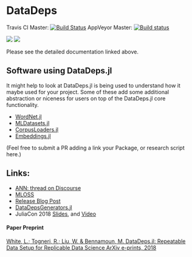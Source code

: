 # DataDeps
Travis CI Master: [![Build Status](https://travis-ci.org/oxinabox/DataDeps.jl.svg?branch=master)](https://travis-ci.org/oxinabox/DataDeps.jl)
AppVeyor Master: [![Build status](https://ci.appveyor.com/api/projects/status/kpi2pgfnvx6yp9n4/branch/master?svg=true)](https://ci.appveyor.com/project/oxinabox/datadeps-jl-ld1pa/branch/master)



[![](https://img.shields.io/badge/docs-stable-blue.svg)](https://oxinabox.github.io/DataDeps.jl/stable)
[![](https://img.shields.io/badge/docs-dev-blue.svg)](https://oxinabox.github.io/DataDeps.jl/dev)

Please see the detailed documentation linked above.


## Software using DataDeps.jl
It might help to look at DataDeps.jl is being used to understand how it maybe used for your project.
Some of these add some additional abstraction or niceness for users on top of the DataDeps.jl core functionality.

 - [WordNet.jl](https://github.com/JuliaText/WordNet.jl)
 - [MLDatasets.jl](https://github.com/JuliaML/MLDatasets.jl/)
 - [CorpusLoaders.jl](https://github.com/JuliaText/CorpusLoaders.jl)
 - [Embeddings.jl](https://github.com/JuliaText/Embeddings.jl)

(Feel free to submit a PR adding a link your Package, or research script here.)

## Links:

  - [ANN: thread on Discourse](https://discourse.julialang.org/t/ann-datadeps-jl-bindeps-for-data/8457/15)
  - [MLOSS](http://mloss.org/software/view/705/)
  - [Release Blog Post](http://white.ucc.asn.au/2018/01/18/DataDeps.jl-Repeatabled-Data-Setup-for-Repeatable-Science.html)
  - [DataDepsGenerators.jl](https://github.com/oxinabox/DataDepsGenerators.jl)
  - JuliaCon 2018 [Slides](https://figshare.com/articles/JuliaCon2018_DataDeps_jl_pdf/6949145), and [Video](https://youtu.be/kSlQpzccRaI)
 
 #### Paper Preprint
 [White, L.; Togneri, R.; Liu, W. & Bennamoun, M. DataDeps.jl: Repeatable Data Setup for Replicable Data Science ArXiv e-prints, 2018](https://arxiv.org/abs/1808.01091)
